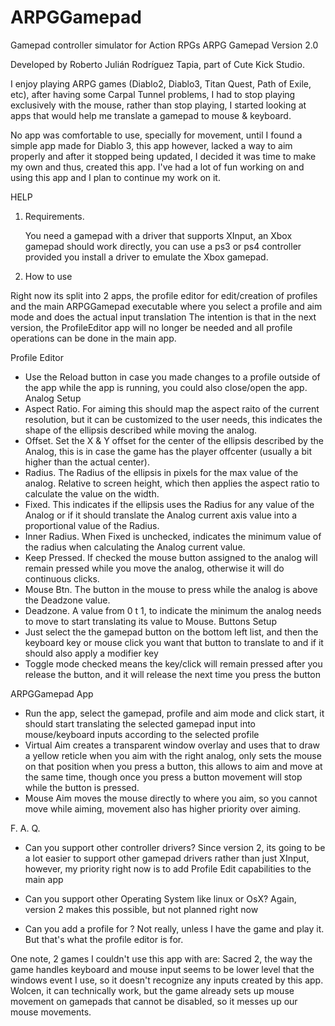 # ARPGGamepad
Gamepad controller simulator for Action RPGs
ARPG Gamepad
Version 2.0

Developed by Roberto Julián Rodríguez Tapia, part of Cute Kick Studio.

I enjoy playing ARPG games (Diablo2, Diablo3, Titan Quest, Path of Exile, etc), 
after having some Carpal Tunnel problems, I had to stop playing exclusively with 
the mouse, rather than stop playing, I started looking at apps that would help me 
translate a gamepad to mouse & keyboard.

No app was comfortable to use, specially for movement, until I found a simple app 
made for Diablo 3, this app however, lacked a way to aim properly and after it 
stopped being updated, I decided it was time to make my own and thus, created this app.
I've had a lot of fun working on and using this app and I plan to continue my work on it.


HELP

1. Requirements.

   You need a gamepad with a driver that supports XInput, an Xbox gamepad should work directly,
you can use a ps3 or ps4 controller provided you install a driver to emulate the Xbox gamepad.

2. How to use

Right now its split into 2 apps, the profile editor for edit/creation of profiles and the main
ARPGGamepad executable where you select a profile and aim mode and does the actual input translation
The intention is that in the next version, the ProfileEditor app will no longer be needed and all 
profile operations can be done in the main app.

Profile Editor

- Use the Reload button in case you made changes to a profile outside of the app while the
app is running, you could also close/open the app.
Analog Setup
- Aspect Ratio. For aiming this should map the aspect raito of the current resolution, but it 
can be customized to the user needs, this indicates the shape of the ellipsis described 
while moving the analog.
- Offset. Set the X & Y offset for the center of the ellipsis described by the Analog, this is
in case the game has the player offcenter (usually a bit higher than the actual center).
- Radius. The Radius of the ellipsis in pixels for the max value of the analog. Relative to screen 
height, which then applies the aspect ratio to calculate the value on the width.
- Fixed. This indicates if the ellipsis uses the Radius for any value of the Analog or if it
should translate the Analog current axis value into a proportional value of the Radius.
- Inner Radius. When Fixed is unchecked, indicates the minimum value of the radius when
calculating the Analog current value.
- Keep Pressed. If checked the mouse button assigned to the analog will remain pressed
while you move the analog, otherwise it will do continuous clicks.
- Mouse Btn. The button in the mouse to press while the analog is above the Deadzone value.
- Deadzone. A value from 0 t 1, to indicate the minimum the analog needs to move to start
translating its value to Mouse.
Buttons Setup
- Just select the the gamepad button on the bottom left list, and then the keyboard key or 
mouse click you want that button to translate to and if it should also apply a modifier key
- Toggle mode checked means the key/click will remain pressed after you release the button, and
it will release the next time you press the button


ARPGGamepad App

- Run the app, select the gamepad, profile and aim mode and click start, 
it should start translating the selected gamepad input into mouse/keyboard inputs according to the selected profile
- Virtual Aim creates a transparent window overlay and uses that to draw a yellow reticle when you aim
with the right analog, only sets the mouse on that position when you press a button, this allows to aim and
move at the same time, though once you press a button movement will stop while the button is pressed.
- Mouse Aim moves the mouse directly to where you aim, so you cannot move while aiming, movement also has
higher priority over aiming.

F. A. Q.

- Can you support other controller drivers?
Since version 2, its going to be a lot easier to support other gamepad drivers rather than just XInput,
however, my priority right now is to add Profile Edit capabilities to the main app

- Can you support other Operating System like linux or OsX?
Again, version 2 makes this possible, but not planned right now

- Can you add a profile for <GameName>?
Not really, unless I have the game and play it. But that's what the profile editor is for.



One note, 2 games I couldn't use this app with are:
Sacred 2, the way the game handles keyboard and mouse input seems to be lower level that the windows event I use,
so it doesn't recognize any inputs created by this app.
Wolcen, it can technically work, but the game already sets up mouse movement on gamepads that cannot be disabled,
so it messes up our mouse movements.